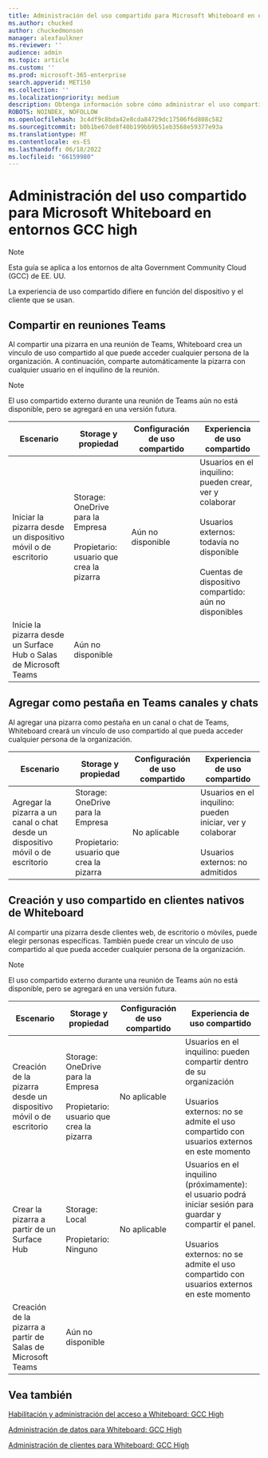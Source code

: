 ```yaml
---
title: Administración del uso compartido para Microsoft Whiteboard en entornos GCC high
ms.author: chucked
author: chuckedmonson
manager: alexfaulkner
ms.reviewer: ''
audience: admin
ms.topic: article
ms.custom: ''
ms.prod: microsoft-365-enterprise
search.appverid: MET150
ms.collection: ''
ms.localizationpriority: medium
description: Obtenga información sobre cómo administrar el uso compartido para Microsoft Whiteboard en entornos GCC high.
ROBOTS: NOINDEX, NOFOLLOW
ms.openlocfilehash: 3c4df9c8bda42e8cda84729dc17506f6d808c582
ms.sourcegitcommit: b0b1be67de8f40b199bb9b51eb3568e59377e93a
ms.translationtype: MT
ms.contentlocale: es-ES
ms.lasthandoff: 06/18/2022
ms.locfileid: "66159980"
---
```

# <a name="manage-sharing-for-microsoft-whiteboard-in-gcc-high-environments"></a>Administración del uso compartido para Microsoft Whiteboard en entornos GCC high

>[!NOTE]
> Esta guía se aplica a los entornos de alta Government Community Cloud (GCC) de EE. UU.

La experiencia de uso compartido difiere en función del dispositivo y el cliente que se usan. 

## <a name="share-in-teams-meetings"></a>Compartir en reuniones Teams

Al compartir una pizarra en una reunión de Teams, Whiteboard crea un vínculo de uso compartido al que puede acceder cualquier persona de la organización. A continuación, comparte automáticamente la pizarra con cualquier usuario en el inquilino de la reunión.

>[!NOTE]
> El uso compartido externo durante una reunión de Teams aún no está disponible, pero se agregará en una versión futura.

|Escenario |Storage y propiedad |Configuración de uso compartido |Experiencia de uso compartido |
|---------|---------|---------|---------|
|Iniciar la pizarra desde un dispositivo móvil o de escritorio |Storage: OneDrive para la Empresa<br><br>Propietario: usuario que crea la pizarra |Aún no disponible |Usuarios en el inquilino: pueden crear, ver y colaborar<br><br>Usuarios externos: todavía no disponible<br><br>Cuentas de dispositivo compartido: aún no disponibles |
|Inicie la pizarra desde un Surface Hub o Salas de Microsoft Teams |Aún no disponible |         |         |

## <a name="add-as-a-tab-in-teams-channels-and-chats"></a>Agregar como pestaña en Teams canales y chats

Al agregar una pizarra como pestaña en un canal o chat de Teams, Whiteboard creará un vínculo de uso compartido al que pueda acceder cualquier persona de la organización.

|Escenario  |Storage y propiedad  |Configuración de uso compartido  |Experiencia de uso compartido  |
|---------|---------|---------|---------|
|Agregar la pizarra a un canal o chat desde un dispositivo móvil o de escritorio  |Storage: OneDrive para la Empresa<br><br>Propietario: usuario que crea la pizarra  |No aplicable  |Usuarios en el inquilino: pueden iniciar, ver y colaborar<br><br>Usuarios externos: no admitidos  |

## <a name="create-and-share-in-whiteboard-native-clients"></a>Creación y uso compartido en clientes nativos de Whiteboard

Al compartir una pizarra desde clientes web, de escritorio o móviles, puede elegir personas específicas. También puede crear un vínculo de uso compartido al que pueda acceder cualquier persona de la organización. 

>[!NOTE]
> El uso compartido externo durante una reunión de Teams aún no está disponible, pero se agregará en una versión futura.

|Escenario  |Storage y propiedad  |Configuración de uso compartido  |Experiencia de uso compartido  |
|---------|---------|---------|---------|
|Creación de la pizarra desde un dispositivo móvil o de escritorio  |Storage: OneDrive para la Empresa<br><br>Propietario: usuario que crea la pizarra  |No aplicable  |Usuarios en el inquilino: pueden compartir dentro de su organización<br><br>Usuarios externos: no se admite el uso compartido con usuarios externos en este momento  |
|Crear la pizarra a partir de un Surface Hub  |Storage: Local<br><br>Propietario: Ninguno  |No aplicable  |Usuarios en el inquilino (próximamente): el usuario podrá iniciar sesión para guardar y compartir el panel.<br><br>Usuarios externos: no se admite el uso compartido con usuarios externos en este momento |
|Creación de la pizarra a partir de Salas de Microsoft Teams  |Aún no disponible         |         |         |

## <a name="see-also"></a>Vea también

[Habilitación y administración del acceso a Whiteboard: GCC High](enable-whiteboard-access-gcc-high.md)

[Administración de datos para Whiteboard: GCC High](manage-data-gcc-high.md)

[Administración de clientes para Whiteboard: GCC High](manage-clients-gcc-high.md)
